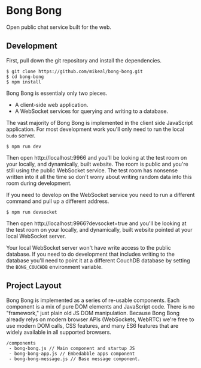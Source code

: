 # Bong Bong

Open public chat service built for the web.

## Development

First, pull down the git repository and install the dependencies.

```
$ git clone https://github.com/mikeal/bong-bong.git
$ cd bong-bong
$ npm install
```

Bong Bong is essentialy only two pieces.

* A client-side web application.
* A WebSocket services for querying and writing to a database.

The vast majority of Bong Bong is implemented in the client side JavaScript application. For most development work you'll only need to run the local `budo`
server.

```
$ npm run dev
```

Then open http://localhost:9966 and you'll be looking at the test room on your locally, and dynamically, built website. The room is public and you're still using the public WebSocket service. The test room has nonsense written into it all the time so don't worry about writing random data into this room during development.

If you need to develop on the WebSocket service you need to run a different command and pull up a different address.

```
$ npm run devsocket
```

Then open http://localhost:9966?devsocket=true and you'll be looking at the test room on your locally, and dynamically, built website pointed at your local WebSocket server.

Your local WebSocket server won't have write access to the public database. If you need to do development that includes writing to the database you'll need to point it at a different CouchDB database by setting the `BONG_COUCHDB` environment variable.

## Project Layout

Bong Bong is implemented as a series of re-usable components. Each component is
a mix of pure DOM elements and JavaScript code. There is no "framework," just
plain old JS DOM manipulation. Because Bong Bong already relys on modern
browser APIs (WebSockets, WebRTC) we're free to use modern DOM calls, CSS
features, and many ES6 features that are widely available in all supported
browsers.

```
/components
 - bong-bong.js // Main component and startup JS
 - bong-bong-app.js // Embedabble apps component
 - bong-bong-message.js // Base message component.
 ```